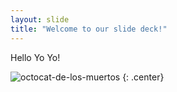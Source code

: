 ```yaml
---
layout: slide
title: "Welcome to our slide deck!"
---
```


Hello Yo Yo!

![octocat-de-los-muertos](https://octodex.github.com/images/octocat-de-los-muertos.jpg)
{: .center}
